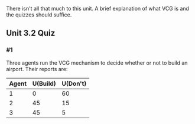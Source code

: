 There isn't all that much to this unit. A brief explanation of what VCG is and the quizzes should suffice.

## Unit 3.2 Quiz

### #1

Three agents run the VCG mechanism to decide whether or not to build an airport. Their reports are:

| Agent | U(Build) | U(Don't) |
| ----- | -------- | -------- |
| 1     | 0        | 60       |
| 2     | 45       | 15       |
| 3     | 45       | 5        |



